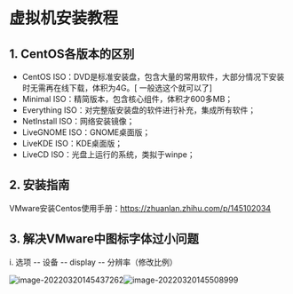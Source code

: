 # 虚拟机安装教程

## 1. CentOS各版本的区别

- CentOS ISO：DVD是标准安装盘，包含大量的常用软件，大部分情况下安装时无需再在线下载，体积为4G。[ 一般选这个就可以了]
- Minimal ISO：精简版本，包含核心组件，体积才600多MB；
- Everything ISO：对完整版安装盘的软件进行补充，集成所有软件；
- NetInstall ISO：网络安装镜像；
- LiveGNOME ISO：GNOME桌面版；
- LiveKDE ISO：KDE桌面版；
- LiveCD ISO：光盘上运行的系统，类拟于winpe；

## 2. 安装指南

VMware安装Centos使用手册：https://zhuanlan.zhihu.com/p/145102034

## 3. 解决VMware中图标字体过小问题

i. 选项 -- 设备 -- display -- 分辨率（修改比例）

![image-20220320145437262](D:\Desktop\Notepic\image-20220320145437262.png)![image-20220320145508999](D:\Desktop\Notepic\image-20220320145508999.png)

